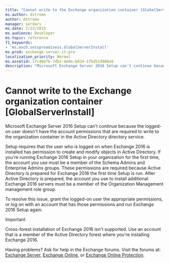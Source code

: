 ```yaml
---
title: "Cannot write to the Exchange organization container [GlobalServerInstall]"
ms.author: dstrome
author: dstrome
manager: serdars
ms.date: 7/22/2015
ms.audience: Developer
ms.topic: reference
f1_keywords:
- 'ms.exch.setupreadiness.GlobalServerInstall'
ms.prod: exchange-server-it-pro
localization_priority: Normal
ms.assetid: 17c4667b-7db1-4e0a-b824-1f6d51d980a9
description: "Microsoft Exchange Server 2016 Setup can't continue because the logged-on user doesn't have the account permissions that are required to write to the organization container in the Active Directory directory service."
---
```


# Cannot write to the Exchange organization container [GlobalServerInstall]

Microsoft Exchange Server 2016 Setup can't continue because the logged-on user doesn't have the account permissions that are required to write to the organization container in the Active Directory directory service.
  
Setup requires that the user who is logged on when Exchange 2016 is installed has permission to create and modify objects in Active Directory. If you're running Exchange 2016 Setup in your organization for the first time, the account you use must be a member of the Schema Admins and Enterprise Admins groups. These permissions are required because Active Directory is prepared for Exchange 2016 the first time Setup is run. After Active Directory is prepared, the account you use to install additional Exchange 2016 servers must be a member of the Organization Management management role group.
  
To resolve this issue, grant the logged-on user the appropriate permissions, or log on with an account that has those permissions and run Exchange 2016 Setup again.
  
> [!IMPORTANT]
> Cross-forest installation of Exchange 2016 isn't supported. Use an account that is a member of the Active Directory forest where you're installing Exchange 2016.
  
Having problems? Ask for help in the Exchange forums. Visit the forums at: [Exchange Server](https://go.microsoft.com/fwlink/p/?linkId=60612), [Exchange Online](https://go.microsoft.com/fwlink/p/?linkId=267542), or [Exchange Online Protection](https://go.microsoft.com/fwlink/p/?linkId=285351).
  

  

